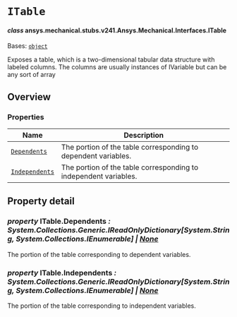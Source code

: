 # `ITable`

<a id="ansys.mechanical.stubs.v241.Ansys.Mechanical.Interfaces.ITable"></a>

#### *class* ansys.mechanical.stubs.v241.Ansys.Mechanical.Interfaces.ITable

Bases: [`object`](https://docs.python.org/3/library/functions.html#object)

Exposes a table, which is a two-dimensional tabular data structure with labeled columns.
The columns are usually instances of IVariable but can be any sort of array

<!-- !! processed by numpydoc !! -->

<a id="overview"></a>

## Overview

### Properties

| Name | Description |
|----------------------------------------|------------------------------------------------------------------|
| [`Dependents`](#ITable.Dependents)     | The portion of the table corresponding to dependent variables.   |
| [`Independents`](#ITable.Independents) | The portion of the table corresponding to independent variables. |

<a id="property-detail"></a>

## Property detail

<a id="ITable.Dependents"></a>

### *property* ITable.Dependents *: System.Collections.Generic.IReadOnlyDictionary[System.String, System.Collections.IEnumerable] | [None](https://docs.python.org/3/library/constants.html#None)*

The portion of the table corresponding to dependent variables.

<!-- !! processed by numpydoc !! -->

<a id="ITable.Independents"></a>

### *property* ITable.Independents *: System.Collections.Generic.IReadOnlyDictionary[System.String, System.Collections.IEnumerable] | [None](https://docs.python.org/3/library/constants.html#None)*

The portion of the table corresponding to independent variables.

<!-- !! processed by numpydoc !! -->

